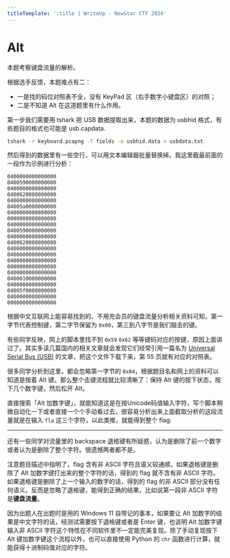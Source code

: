 ```yaml
---
titleTemplate: ':title | WriteUp - NewStar CTF 2024'
---
```


# Alt

本题考察键盘流量的解析。

根据选手反馈，本题难点有二：

- 一是找的码位对照表不全，没有 KeyPad 区<span data-desc>（右手数字小键盘区）</span>的对照；
- 二是不知道 Alt 在这道题里有什么作用。

第一步我们需要用 tshark 把 USB 数据提取出来，本题的数据为 usbhid 格式，有些题目的格式也可能是 usb.capdata.

```bash
tshark -r keyboard.pcapng -T fields -e usbhid.data > usbdata.txt
```

然后得到的数据里有一些空行，可以用文本编辑器批量替换掉。我这里截最前面的一段作为示例进行分析：

```plaintext
0400000000000000
0400590000000000
0400000000000000
0400620000000000
0400000000000000
04005a0000000000
0400000000000000
0000000000000000
0400000000000000
0400590000000000
0400000000000000
0400620000000000
0400000000000000
0400600000000000
0400000000000000
0000000000000000
0400000000000000
0400610000000000
0400000000000000
04005f0000000000
0400000000000000
0000000000000000
```

根据中文互联网上能容易找到的、不用充会员的键盘流量分析相关资料可知，第一字节代表控制键，第二字节保留为 `0x00`，第三到八字节是我们敲击的键。

有些同学反映，网上的脚本里找不到 `0x59` `0x62` 等等键码对应的按键，原因上面讲过了。其实多读几篇国内的相关文章就会发现它们经常引用一篇名为 [Universal Serial Bus (USB)](https://www.usb.org/sites/default/files/documents/hut1_12v2.pdf) 的文章，把这个文件下载下来，第 55 页就有对应的对照表。

很多同学分析到这里，都会忽略第一字节的 `0x04`，根据题目名和网上的资料可以知道是按着 Alt 键。那么整个击键流程就比较清晰了：保持 Alt 键的按下状态，按下几个数字键，然后松开 Alt。

直接搜索「Alt 加数字键」，就能知道这是在按Unicode码值输入字符，写个脚本稍微自动化一下或者直接一个个手动看过去，很容易分析出来上面截取分析的这段流量就是在输入 `fla` 这三个字符，以此类推，就能得到整个 flag.

---

还有一些同学对流量里的 backspace 退格键有所疑惑，认为是删除了前一个数字或者认为是删除了整个字符。很遗憾两者都不是。

注意题目描述中指明了，flag 含有非 ASCII 字符且语义较通顺。如果退格键是删除了 Alt 加数字键打出来的整个字符的话，得到的 flag 就不含有非 ASCII 字符。
如果退格键是删除了上一个输入的数字的话，得到的 flag 的非 ASCII 部分没有任何语义。反而是忽略了退格键，能得到正确的结果，比如说第一段非 ASCII 字符是**键盘流量**。

因为出题人在出题时是用的 Windows 11 自带记的事本，如果要让 Alt 加数字的结果是中文字符的话，经测试需要按下退格键或者是 Enter 键，也说明 Alt 加数字键输入非 ASCII 字符这个特性在不同软件里不一定能完美复现。除了手动复现按下 Alt 键加数字键这个流程以外，也可以直接使用 Python 的 `chr` 函数进行计算，就能获得十进制码值对应的字符。
